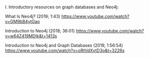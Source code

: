 I. Introductory resources on graph databases and Neo4j:

What Is Neo4j? (2019; 1:43)
https://www.youtube.com/watch?v=GM9bB4ytGao

Introduction to Neo4j (2018; 36:01)
https://www.youtube.com/watch?v=w64Z419MDIk&t=1413s

Introduction to Neo4j and Graph Databases (2019, 1:56:54)
https://www.youtube.com/watch?v=oRtVdXvtD3o&t=3226s



